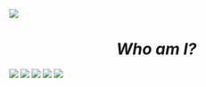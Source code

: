 <!--horizontal divider(gradiant)-->
<img src="https://user-images.githubusercontent.com/73097560/115834477-dbab4500-a447-11eb-908a-139a6edaec5c.gif">

<!--h1 without bottom border-->
<div id="user-content-toc">
  <ul align="center">
    <div class="kkchara">
      <h1><em>Who am I?</em></h1>
    </div>
  </ul>
</div>


<img src="https://user-images.githubusercontent.com/73097560/115834477-dbab4500-a447-11eb-908a-139a6edaec5c.gif">
<img src="https://acg-card.vercel.app/api/bsss?userid=76561199085587690&color=151515">
<dev>
  <img src="https://files.catbox.moe/if3wd0.jpg" />
  <img src="https://files.catbox.moe/1lv4dp.png" />
  <img src="https://files.catbox.moe/9vfu91.png" />
</dev>



